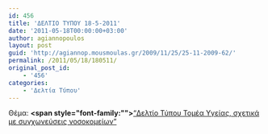 ```yaml
---
id: 456
title: 'ΔΕΛΤΙΟ ΤΥΠΟΥ 18-5-2011'
date: '2011-05-18T00:00:00+03:00'
author: agiannopoulos
layout: post
guid: 'http://agiannop.mousmoulas.gr/2009/11/25/25-11-2009-62/'
permalink: /2011/05/18/180511/
original_post_id:
    - '456'
categories:
    - 'Δελτία Τύπου'
---
```


Θέμα: **<span style="font-family:""></span>**[“Δελτίο Τύπου Τομέα Υγείας, σχετικά με συγχωνεύσεις νοσοκομείων” ](http://localhost:8000/wp-content/uploads/2009/11/18052011_dt_gia_sygxoneyseis_nosok.pdf)